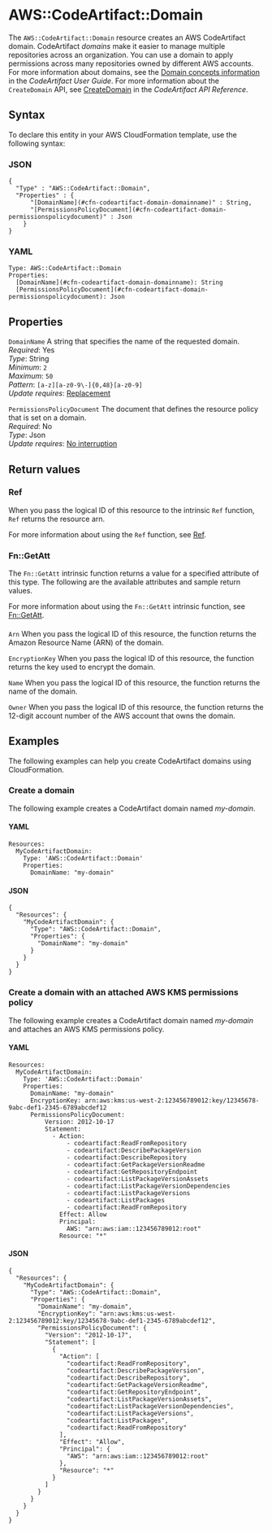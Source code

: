 # AWS::CodeArtifact::Domain<a name="aws-resource-codeartifact-domain"></a>

The `AWS::CodeArtifact::Domain` resource creates an AWS CodeArtifact domain\. CodeArtifact *domains* make it easier to manage multiple repositories across an organization\. You can use a domain to apply permissions across many repositories owned by different AWS accounts\. For more information about domains, see the [Domain concepts information](https://docs.aws.amazon.com/codeartifact/latest/ug/codeartifact-concepts.html#welcome-concepts-domain) in the *CodeArtifact User Guide*\. For more information about the `CreateDomain` API, see [CreateDomain](https://docs.aws.amazon.com/codeartifact/latest/APIReference/API_CreateDomain.html) in the *CodeArtifact API Reference*\.

## Syntax<a name="aws-resource-codeartifact-domain-syntax"></a>

To declare this entity in your AWS CloudFormation template, use the following syntax:

### JSON<a name="aws-resource-codeartifact-domain-syntax.json"></a>

```
{
  "Type" : "AWS::CodeArtifact::Domain",
  "Properties" : {
      "[DomainName](#cfn-codeartifact-domain-domainname)" : String,
      "[PermissionsPolicyDocument](#cfn-codeartifact-domain-permissionspolicydocument)" : Json
    }
}
```

### YAML<a name="aws-resource-codeartifact-domain-syntax.yaml"></a>

```
Type: AWS::CodeArtifact::Domain
Properties: 
  [DomainName](#cfn-codeartifact-domain-domainname): String
  [PermissionsPolicyDocument](#cfn-codeartifact-domain-permissionspolicydocument): Json
```

## Properties<a name="aws-resource-codeartifact-domain-properties"></a>

`DomainName`  <a name="cfn-codeartifact-domain-domainname"></a>
 A string that specifies the name of the requested domain\.   
*Required*: Yes  
*Type*: String  
*Minimum*: `2`  
*Maximum*: `50`  
*Pattern*: `[a-z][a-z0-9\-]{0,48}[a-z0-9]`  
*Update requires*: [Replacement](https://docs.aws.amazon.com/AWSCloudFormation/latest/UserGuide/using-cfn-updating-stacks-update-behaviors.html#update-replacement)

`PermissionsPolicyDocument`  <a name="cfn-codeartifact-domain-permissionspolicydocument"></a>
The document that defines the resource policy that is set on a domain\.  
*Required*: No  
*Type*: Json  
*Update requires*: [No interruption](https://docs.aws.amazon.com/AWSCloudFormation/latest/UserGuide/using-cfn-updating-stacks-update-behaviors.html#update-no-interrupt)

## Return values<a name="aws-resource-codeartifact-domain-return-values"></a>

### Ref<a name="aws-resource-codeartifact-domain-return-values-ref"></a>

When you pass the logical ID of this resource to the intrinsic `Ref` function, `Ref` returns the resource arn\.

For more information about using the `Ref` function, see [Ref](https://docs.aws.amazon.com/AWSCloudFormation/latest/UserGuide/intrinsic-function-reference-ref.html)\.

### Fn::GetAtt<a name="aws-resource-codeartifact-domain-return-values-fn--getatt"></a>

The `Fn::GetAtt` intrinsic function returns a value for a specified attribute of this type\. The following are the available attributes and sample return values\.

For more information about using the `Fn::GetAtt` intrinsic function, see [Fn::GetAtt](https://docs.aws.amazon.com/AWSCloudFormation/latest/UserGuide/intrinsic-function-reference-getatt.html)\.

#### <a name="aws-resource-codeartifact-domain-return-values-fn--getatt-fn--getatt"></a>

`Arn`  <a name="Arn-fn::getatt"></a>
When you pass the logical ID of this resource, the function returns the Amazon Resource Name \(ARN\) of the domain\. 

`EncryptionKey`  <a name="EncryptionKey-fn::getatt"></a>
When you pass the logical ID of this resource, the function returns the key used to encrypt the domain\.

`Name`  <a name="Name-fn::getatt"></a>
When you pass the logical ID of this resource, the function returns the name of the domain\.

`Owner`  <a name="Owner-fn::getatt"></a>
When you pass the logical ID of this resource, the function returns the 12\-digit account number of the AWS account that owns the domain\.

## Examples<a name="aws-resource-codeartifact-domain--examples"></a>

The following examples can help you create CodeArtifact domains using CloudFormation\.

### Create a domain<a name="aws-resource-codeartifact-domain--examples--Create_a_domain"></a>

The following example creates a CodeArtifact domain named *my\-domain*\.

#### YAML<a name="aws-resource-codeartifact-domain--examples--Create_a_domain--yaml"></a>

```
Resources:
  MyCodeArtifactDomain:
    Type: 'AWS::CodeArtifact::Domain'
    Properties:
      DomainName: "my-domain"
```

#### JSON<a name="aws-resource-codeartifact-domain--examples--Create_a_domain--json"></a>

```
{
  "Resources": {
    "MyCodeArtifactDomain": {
      "Type": "AWS::CodeArtifact::Domain",
      "Properties": {
        "DomainName": "my-domain"
      }
    }
  }
}
```

### Create a domain with an attached AWS KMS permissions policy<a name="aws-resource-codeartifact-domain--examples--Create_a_domain_with_an_attached_AWS_KMS_permissions_policy"></a>

The following example creates a CodeArtifact domain named *my\-domain* and attaches an AWS KMS permissions policy\.

#### YAML<a name="aws-resource-codeartifact-domain--examples--Create_a_domain_with_an_attached_AWS_KMS_permissions_policy--yaml"></a>

```
Resources:
  MyCodeArtifactDomain:
    Type: 'AWS::CodeArtifact::Domain'
    Properties:
      DomainName: "my-domain"
      EncryptionKey: arn:aws:kms:us-west-2:123456789012:key/12345678-9abc-def1-2345-6789abcdef12
      PermissionsPolicyDocument:
          Version: 2012-10-17
          Statement:
            - Action:
                - codeartifact:ReadFromRepository
                - codeartifact:DescribePackageVersion
                - codeartifact:DescribeRepository
                - codeartifact:GetPackageVersionReadme
                - codeartifact:GetRepositoryEndpoint
                - codeartifact:ListPackageVersionAssets
                - codeartifact:ListPackageVersionDependencies
                - codeartifact:ListPackageVersions
                - codeartifact:ListPackages
                - codeartifact:ReadFromRepository
              Effect: Allow
              Principal:
                AWS: "arn:aws:iam::123456789012:root"
              Resource: "*"
```

#### JSON<a name="aws-resource-codeartifact-domain--examples--Create_a_domain_with_an_attached_AWS_KMS_permissions_policy--json"></a>

```
{
  "Resources": {
    "MyCodeArtifactDomain": {
      "Type": "AWS::CodeArtifact::Domain",
      "Properties": {
        "DomainName": "my-domain",
        "EncryptionKey": "arn:aws:kms:us-west-2:123456789012:key/12345678-9abc-def1-2345-6789abcdef12",
        "PermissionsPolicyDocument": {
          "Version": "2012-10-17",
          "Statement": [
            {
              "Action": [
                "codeartifact:ReadFromRepository",
                "codeartifact:DescribePackageVersion",
                "codeartifact:DescribeRepository",
                "codeartifact:GetPackageVersionReadme",
                "codeartifact:GetRepositoryEndpoint",
                "codeartifact:ListPackageVersionAssets",
                "codeartifact:ListPackageVersionDependencies",
                "codeartifact:ListPackageVersions",
                "codeartifact:ListPackages",
                "codeartifact:ReadFromRepository"
              ],
              "Effect": "Allow",
              "Principal": {
                "AWS": "arn:aws:iam::123456789012:root"
              },
              "Resource": "*"
            }
          ]
        }
      }
    }
  }
}
```